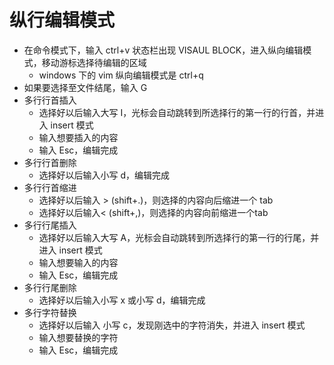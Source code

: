 # 纵行编辑模式

- 在命令模式下，输入 ctrl+v 状态栏出现 VISAUL BLOCK，进入纵向编辑模式，移动游标选择待编辑的区域
  - windows 下的 vim 纵向编辑模式是 ctrl+q
- 如果要选择至文件结尾，输入 G
- 多行行首插入
  - 选择好以后输入大写 I，光标会自动跳转到所选择行的第一行的行首，并进入 insert 模式
  - 输入想要插入的内容
  - 输入 Esc，编辑完成
- 多行行首删除
  - 选择好以后输入小写 d，编辑完成
- 多行行首缩进
  - 选择好以后输入 >  (shift+.)，则选择的内容向后缩进一个 tab
  - 选择好以后输入< (shift+,)，则选择的内容向前缩进一个tab
- 多行行尾插入
  - 选择好以后输入大写 A，光标会自动跳转到所选择行的第一行的行尾，并进入 insert 模式
  - 输入想要输入的内容
  - 输入 Esc，编辑完成
- 多行行尾删除
  - 选择好以后输入小写 x 或小写 d，编辑完成
- 多行字符替换
  - 选择好以后输入 小写 c，发现刚选中的字符消失，并进入 insert 模式
  - 输入想要替换的字符
  - 输入 Esc，编辑完成